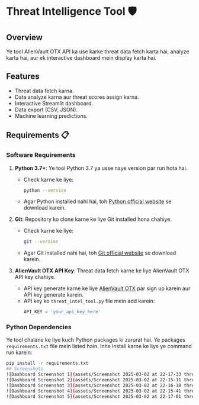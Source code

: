# Threat Intelligence Tool 🛡️

## Overview
Ye tool AlienVault OTX API ka use karke threat data fetch karta hai, analyze karta hai, aur ek interactive dashboard mein display karta hai.

## Features
- Threat data fetch karna.
- Data analyze karna aur threat scores assign karna.
- Interactive Streamlit dashboard.
- Data export (CSV, JSON).
- Machine learning predictions.

## Requirements 📋

### Software Requirements
1. **Python 3.7+**: Ye tool Python 3.7 ya usse naye version par run hota hai.
   - Check karne ke liye:
     ```bash
     python --version
     ```
   - Agar Python installed nahi hai, toh [Python official website](https://www.python.org/downloads/) se download karein.

2. **Git**: Repository ko clone karne ke liye Git installed hona chahiye.
   - Check karne ke liye:
     ```bash
     git --version
     ```
   - Agar Git installed nahi hai, toh [Git official website](https://git-scm.com/downloads) se download karein.

3. **AlienVault OTX API Key**: Threat data fetch karne ke liye AlienVault OTX API key chahiye.
   - API key generate karne ke liye [AlienVault OTX](https://otx.alienvault.com/api/) par sign up karein aur API key generate karein.
   - API key ko `threat_intel_tool.py` file mein add karein:
     ```python
     API_KEY = 'your_api_key_here'
     ```

### Python Dependencies
Ye tool chalane ke liye kuch Python packages ki zarurat hai. Ye packages `requirements.txt` file mein listed hain. Inhe install karne ke liye ye command run karein:
```bash
pip install -r requirements.txt
## Screenshots
![Dashboard Screenshot 1](assets/Screenshot 2025-03-02 at 22-17-33 threat_dashboard.png)
![Dashboard Screenshot 2](assets/Screenshot 2025-03-02 at 22-15-11 threat_dashboard.png)
![Dashboard Screenshot 3](assets/Screenshot 2025-03-02 at 22-16-18 threat_dashboard.png)
![Dashboard Screenshot 4](assets/Screenshot 2025-03-02 at 22-15-41 threat_dashboard.png)
![Dashboard Screenshot 5](assets/Screenshot 2025-03-02 at 22-17-01 threat_dashboard.png)
